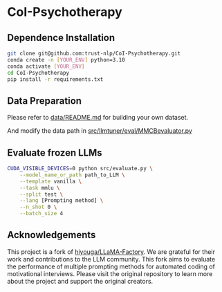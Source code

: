 # CoI-Psychotherapy
## Dependence Installation

```bash
git clone git@github.com:trust-nlp/CoI-Psychotherapy.git
conda create -n [YOUR_ENV] python=3.10
conda activate [YOUR_ENV]
cd CoI-Psychotherapy
pip install -r requirements.txt
```
## Data Preparation

Please refer to [data/README.md](https://github.com/hiyouga/LLaMA-Factory/blob/main/data/README.md) for building your own dataset.

And modify the data path in [src/llmtuner/eval/MMCBevaluator.py](https://github.com/trust-nlp/CoI-Psychotherapy/blob/main/src/llmtuner/eval/MMCBevaluator.py)

## Evaluate frozen LLMs

```bash
CUDA_VISIBLE_DEVICES=0 python src/evaluate.py \
    --model_name_or_path path_to_LLM \
    --template vanilla \
    --task mmlu \
    --split test \
    --lang [Prompting method] \
    --n_shot 0 \
    --batch_size 4
```

## Acknowledgements

This project is a fork of [hiyouga/LLaMA-Factory](https://github.com/hiyouga/LLaMA-Factory). We are grateful for their work and contributions to the LLM community. 
This fork aims to evaluate the performance of multiple prompting methods for automated coding of motivational interviews.
Please visit the original repository to learn more about the project and support the original creators.


